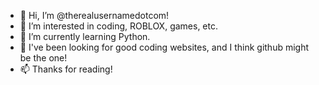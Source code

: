 - 👋 Hi, I’m @therealusernamedotcom!
- 👀 I’m interested in coding, ROBLOX, games, etc.
- 🌱 I’m currently learning Python.
- 💞️ I've been looking for good coding websites, and I think github might be the one!
- 📫 Thanks for reading!
